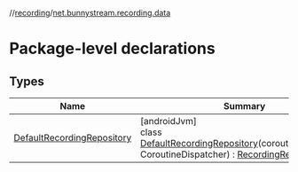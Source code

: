 //[recording](../../index.md)/[net.bunnystream.recording.data](index.md)

# Package-level declarations

## Types

| Name | Summary |
|---|---|
| [DefaultRecordingRepository](-default-recording-repository/index.md) | [androidJvm]<br>class [DefaultRecordingRepository](-default-recording-repository/index.md)(coroutineDispatcher: CoroutineDispatcher) : [RecordingRepository](../net.bunnystream.recording.domain/-recording-repository/index.md) |
